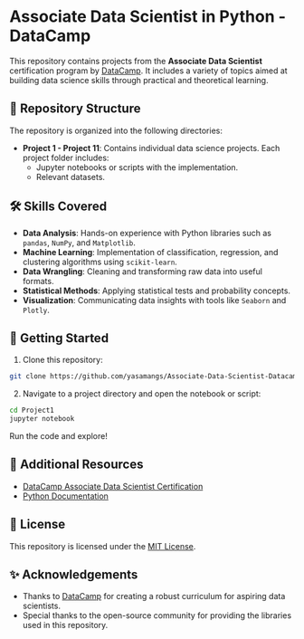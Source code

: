 # Associate Data Scientist in Python - DataCamp

This repository contains projects from the **Associate Data Scientist** certification program by [DataCamp](https://www.datacamp.com/). It includes a variety of topics aimed at building data science skills through practical and theoretical learning.

## 📂 Repository Structure

The repository is organized into the following directories:

- **Project 1 - Project 11**: Contains individual data science projects. Each project folder includes:
  - Jupyter notebooks or scripts with the implementation.
  - Relevant datasets.

## 🛠️ Skills Covered

- **Data Analysis**: Hands-on experience with Python libraries such as `pandas`, `NumPy`, and `Matplotlib`.
- **Machine Learning**: Implementation of classification, regression, and clustering algorithms using `scikit-learn`.
- **Data Wrangling**: Cleaning and transforming raw data into useful formats.
- **Statistical Methods**: Applying statistical tests and probability concepts.
- **Visualization**: Communicating data insights with tools like `Seaborn` and `Plotly`.

## 🚀 Getting Started

1. Clone this repository:
```bash
git clone https://github.com/yasamangs/Associate-Data-Scientist-Datacamp.git
```
2. Navigate to a project directory and open the notebook or script:
```bash
cd Project1
jupyter notebook
```
Run the code and explore!

## 📖 Additional Resources

- [DataCamp Associate Data Scientist Certification](https://www.datacamp.com)
- [Python Documentation](https://docs.python.org/3/)

## 📝 License

This repository is licensed under the [MIT License](LICENSE).

## ✨ Acknowledgements

- Thanks to [DataCamp](https://www.datacamp.com) for creating a robust curriculum for aspiring data scientists.
- Special thanks to the open-source community for providing the libraries used in this repository.
